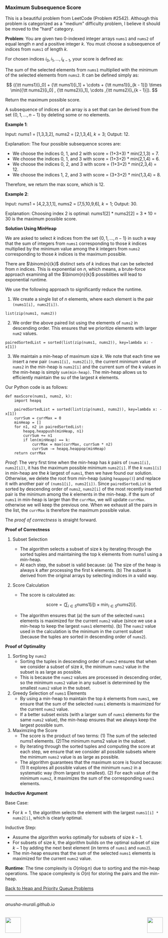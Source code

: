 ### Maximum Subsequence Score

This is a beautiful problem from LeetCode (Problem #2542). Although this problem is categorized as a "medium" difficulty
problem, I believe it should be moved to the "hard" category.

**Problem**: You are given two $0$-indexed integer arrays `nums1` and `nums2` of equal length $n$ and 
a positive integer $k$. You must choose a subsequence of indices from `nums1` of length $k$.

For chosen indices $i_0, i_1, \ldots, i_{k - 1}$, your score is defined as:

The sum of the selected elements from `nums1` multiplied with the minimum of the selected elements 
from `nums2`.
It can be defined simply as: 

$$
({\tt nums1}[i_0] + {\tt nums1}[i_1] + \cdots + {\tt nums1}[i_{k - 1}]) \times  \min({\tt nums2}[i_0] , {\tt nums2}[i_1], \cdots ,{\tt nums2}[i_{k - 1}]).
$$

Return the maximum possible score.

A subsequence of indices of an array is a set that can be derived from the set $\{0, 1, \ldots, n-1\}$ by deleting some or no elements.

 

**Example 1**:

Input: nums1 = [1,3,3,2], nums2 = [2,1,3,4], $k = 3$; Output: 12.

Explanation: The four possible subsequence scores are:
- We choose the indices 0, 1, and 2 with score = (1+3+3) * min(2,1,3) = 7.
- We choose the indices 0, 1, and 3 with score = (1+3+2) * min(2,1,4) = 6. 
- We choose the indices 0, 2, and 3 with score = (1+3+2) * min(2,3,4) = 12. 
- We choose the indices 1, 2, and 3 with score = (3+3+2) * min(1,3,4) = 8.
  
Therefore, we return the max score, which is 12.

**Example 2**:

Input: nums1 = [4,2,3,1,1], nums2 = [7,5,10,9,6], $k = 1$; Output: 30.

Explanation: 
Choosing index 2 is optimal: nums1[2] * nums2[2] = 3 * 10 = 30 is the maximum possible score.

**Solution Using MinHeap**

We are asked to select $k$ indices from the set $\{0, 1, \ldots, n-1\}$ in such a way that the sum of 
integers from `nums1` corresponding to those $k$ indices multiplied by the minimum value among the $k$ integers from `nums2` corresponding to those $k$ indices is the maximum possible.

There are $\binom{n}{k}$ distinct sets of $k$ indices that can be selected from $n$ indices. This is exponential on $n$, which means, a brute-force approach examining all the $\binom{n}{k}$ possiblities will lead to exponential runtime.

We use the following approach to significantly reduce the runtime.

1. We create a single list of $n$ elements, where each element is the pair `(nums1[i], nums2[i])`.
```
list(zip(nums1, nums2))
```
2. We order the above paired list using the elements of `nums2` in descending order. This ensures that we prioritize elements with larger `num2` values.
```
pairedSortedList = sorted(list(zip(nums1, nums2)), key=lambda x: -x[1])
```
3. We maintain a min-heap of maximum size $k$. We note that each time we insert a new pair `(nums1[i], nums2[i])`, the current minimum value of `nums2` in the min-heap is `nums2[i]` and the current sum of the $k$ values in the min-heap is simply `sum(min-heap)`. The min-heap allows us to efficiently maintain the su of the largest $k$ elements.

Our Python code is as follows:

```
def maxScore(nums1, nums2, k):
    import heapq

    pairedSortedList = sorted(list(zip(nums1, nums2)), key=lambda x: -x[1])
    currSum = currMax = 0
    minHeap = []
    for n1, n2 in pairedSortedList:
        heapq.heappush(minHeap, n1)
        currSum += n1
        if len(minHeap) == k:
            currMax = max(currMax, currSum * n2)
            currSum -= heapq.heappop(minHeap)
    return currMax
```

*Proof*: The very first time when the min-heap has $k$ pairs of `(nums1[i], nums2[i])`, it has the maximum possible minimum `nums2[i]`. If the $k$ `nums1[i]` in min-heap are the $k$ largest of `nums1`, then we have found our solution. Otherwise, we delete the root from min-heap (using `heappop()`) and replace it with another pair of `(nums1[i], nums2[i])`. Since `pairedSortedList` is sorted by descending order of `nums2`, 
`nums2[i]` of the most recently inserted pair is the minimum among the $k$ elements in the min-heap. if the sum of `nums1` in min-heap is larger than the `currMax`, we will update `currMax`. otherwise we will keep the previous one. When we exhaust all the pairs in the list, the `currMax` is therefore the maximum possible value.

The *proof of correctness* is straight forward.

**Proof of Correctness**

1. Subset Selection
   - The algorithm selects a subset of size k by iterating through the sorted tuples and maintaining the top k elements from nums1 using a min-heap.
   - At each step, the subset is valid because: (a) The size of the heap is always k after processing the first k elements. (b) The subset is derived from the original arrays by selecting indices in a valid way.
     
2. Score Calculation
   - The score is calculated as:

     $$
        \text{score} = \left ( \sum_{i \in S} \text{nums1}[i] \right ) \times \min_{i \in S} \text{nums2}[i].
     $$
   - The algorithm ensures that (a) the sum of the selected `nums1` elements is maximized for the current `nums2` value (since we use a min-heap to keep the largest `nums1` elements). (b) The `nums2` value used in the calculation is the minimum in the current subset (because the tuples are sorted in descending order of `nums2`).

**Proof of Optimality**

1. Sorting by `nums2`
   - Sorting the tuples in descending order of `nums2` ensures that when we consider a subset of size $k$, the minimum `nums2` value in the subset is as large as possible.
   - This is because the `nums2` values are processed in descending order, so the minimum `nums2` value in any subset is determined by the smallest `nums2` value in the subset.
2. Greedy Selection of `nums1` Elements
   - By using a min-heap to maintain the top $k$ elements from `nums1`, we ensure that the sum of the selected `nums1` elements is maximized for the current `nums2` value.
   - If a better subset exists (with a larger sum of `nums1` elements for the same `nums2` value), the min-heap ensures that we always keep the largest possible sum.
3. Maximizing the Score
   - The score is the product of two terms: (1) The sum of the selected nums1 elements. (2)The minimum nums2 value in the subset.
   - By iterating through the sorted tuples and computing the score at each step, we ensure that we consider all possible subsets where the minimum `nums2` value is as large as possible.
   - The algorithm guarantees that the maximum score is found because: (1) It explores all possible values of the minimum `nums2` in a systematic way (from largest to smallest). (2) For each value of the minimum `nums2`, it maximizes the sum of the corresponding `nums1` elements.

**Inductive Argument**

Base Case:

  - For $k=1$, the algorithm selects the element with the largest `nums1[i] * nums2[i]`, which is clearly optimal.

Inductive Step:

  - Assume the algorithm works optimally for subsets of size $k−1$.
  - For subsets of size $k$, the algorithm builds on the optimal subset of size $k−1$ by adding the next best element (in terms of `nums1` and `nums2`).
  - The min-heap ensures that the sum of the selected `nums1` elements is maximized for the current `nums2` value.


**Runtime**: The time complexity is $O(n \log n)$ due to sorting and the min-heap operations. The space complexity is $O(n)$ for storing the pairs and the min-heap.

[Back to Heap and Priority Queue Problems](./problems.md)

* * *
###### anusha-murali.github.io

<img src="https://github.com/anusha-murali/anusha-murali.github.io/assets/111596338/639243aa-2857-4595-a65a-7852762bb002" width="50" height="50" align="left">

[<img src="https://github.com/user-attachments/assets/989cfb30-4fb8-40f8-a812-8a054869aa32" width="50" height="50" align="right">](../index.md)
